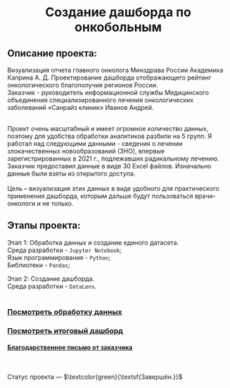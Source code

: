 <h1 align="center"> Создание дашборда по онкобольным</h1>

<h2>Описание проекта:</h2> 
Визуализация отчета главного онколога Минздрава России
Академика Каприна А. Д. Проектирование дашборда
отображающего рейтинг онкологического благополучия
регионов России.<br>
Заказчик - руководитель информационной службы Медицинского объединения
специализированного лечения онкологических заболеваний «Санрайз клиник» Иванов
Андрей.<br><br>

Проект очень масштабный и имеет огромное количество данных, поэтому для удобства обработки аналитиков разбили на 5 групп. Я работал над следующими данными - сведения о лечении злокачественных новообразований (ЗНО), впервые зарегистрированных в 2021 г., подлежавших радикальному лечению.<br>
Заказчик предоставил данные в виде 30 Excel файлов. Изначально данные были взяты из открытого доступа.<br><br>
Цель – визуализация этих данных в виде удобного для практического применения дашборда, которым дальше будут пользоваться врачи-онкологи и не только. <br>

<h2>Этапы проекта:</h2>

Этап 1: Обработка данных и создание единого датасета.<br>
Среда разработки - `Jupyter Notebook`; <br>
Язык программирования - `Python`; <br>
Библиотеки - `Pandas`; <br>

Этап 2: Создание дашборда.<br>
Среда разработки - `DataLens`. <br>
<br>


### [Посмотреть обработку данных](https://github.com/Fedor-Kirillow/Other_projects/blob/main/%D0%97%D0%BB%D0%BE%D0%BA%D0%B0%D1%87%D0%B5%D1%81%D1%82%D0%B2%D0%B5%D0%BD%D0%BD%D1%8B%D0%B5%20%D0%BD%D0%BE%D0%B2%D0%BE%D0%BE%D0%B1%D1%80%D0%B0%D0%B7%D0%BE%D0%B2%D0%B0%D0%BD%D0%B8%D1%8F/%D0%9E%D0%B1%D1%80%D0%B0%D0%B1%D0%BE%D1%82%D0%BA%D0%B0%20%D0%B4%D0%B0%D0%BD%D0%BD%D1%8B%D1%85%20%D0%BE%20%D0%97%D0%9D%D0%9E.ipynb)  <br>
### [Посмотреть итоговый дашборд](https://datalens.yandex/w86ds21trkrql) <br>
#### [Благодарственное письмо от заказчика](https://github.com/Fedor-Kirillow/Other_projects/blob/main/%D0%97%D0%BB%D0%BE%D0%BA%D0%B0%D1%87%D0%B5%D1%81%D1%82%D0%B2%D0%B5%D0%BD%D0%BD%D1%8B%D0%B5%20%D0%BD%D0%BE%D0%B2%D0%BE%D0%BE%D0%B1%D1%80%D0%B0%D0%B7%D0%BE%D0%B2%D0%B0%D0%BD%D0%B8%D1%8F/%D0%91%D0%BB%D0%B0%D0%B3%D0%BE%D0%B4%D0%B0%D1%80%D1%81%D1%82%D0%B2%D0%B5%D0%BD%D0%BD%D0%BE%D0%B5_%D0%BF%D0%B8%D1%81%D1%8C%D0%BC%D0%BE.pdf)
<br>

Статус проекта — $\textcolor{green}{\textsf{Завершён.}}$ 
